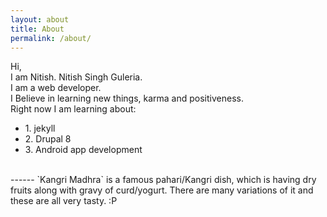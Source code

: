 ```yaml
---
layout: about
title: About
permalink: /about/
---
```

Hi,
<br />
I am Nitish. Nitish Singh Guleria.<br />
I am a web developer.<br />
I Believe in learning new things, karma and positiveness.<br />
Right now I am learning about:
<ul>
<li>1. jekyll</li>
<li>2. Drupal 8</li>
<li>3. Android app development </li>
</ul>

<br />
------
`Kangri Madhra` is a famous pahari/Kangri dish, which is having dry fruits along with gravy of curd/yogurt.
There are many variations of it and these are all very tasty. :P
